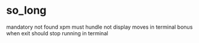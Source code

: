 # so_long
mandatory not found xpm must hundle
not display moves in terminal bonus
when exit should stop running in terminal
